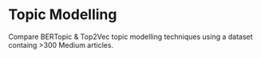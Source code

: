 # Topic Modelling

Compare BERTopic & Top2Vec topic modelling techniques using a dataset containg >300 Medium articles.
